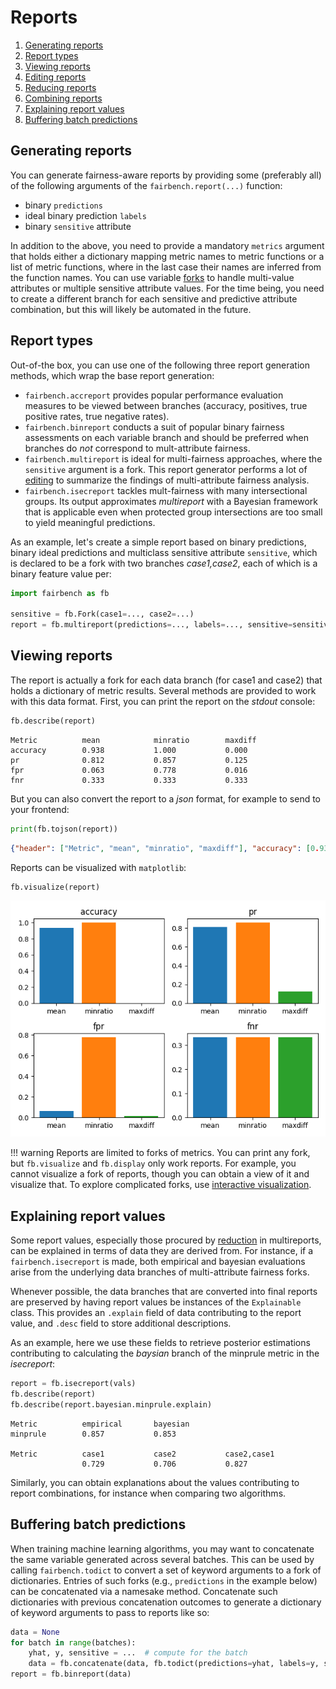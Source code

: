 # Reports

1. [Generating reports](#generating-reports)
2. [Report types](#report-types)
3. [Viewing reports](#viewing-reports)
4. [Editing reports](#editing-reports)
5. [Reducing reports](#reducing-reports)
6. [Combining reports](#combining-reports)
7. [Explaining report values](#explaining-report-values)
8. [Buffering batch predictions](#buffering-batch-predictions)

## Generating reports

You can generate 
fairness-aware reports by providing some
(preferably all) of the following arguments
of the `fairbench.report(...)` function:

* binary `predictions`
* ideal binary prediction `labels`
* binary `sensitive` attribute

In addition to the above, you need to provide
a mandatory `metrics` argument that holds either 
a dictionary mapping metric names to metric functions
or a list of metric functions, where
in the last case their names are inferred
from the function names.
You can use variable [forks](forks.md)
to handle multi-value attributes or multiple
sensitive attribute values. 
For the time being, you need
to create a different branch for each
sensitive and predictive attribute
combination, but this will likely be
automated in the future.

## Report types

Out-of-the box, you can use one of the following three
report generation methods, which wrap the base
report generation:
- `fairbench.accreport` provides popular performance evaluation measures to be viewed between branches (accuracy, positives, true positive rates, true negative rates).
- `fairbench.binreport` conducts a suit of popular binary fairness assessments on each variable branch and should be preferred when branches do *not* correspond to mult-attribute fairness.
- `fairbench.multireport` is ideal for multi-fairness approaches, where the `sensitive` argument is a fork. This report generator performs a lot of [editing](../advanced/manipulation.md) to summarize the findings of multi-attribute fairness analysis.
- `fairbench.isecreport` tackles mult-fairness with many intersectional groups. Its output approximates *multireport* with a Bayesian framework that is applicable even when protected group intersections are too small to yield meaningful predictions.

As an example, let's create a simple report
based on binary predictions, binary
ideal predictions and multiclass
sensitive attribute `sensitive`, which is
declared to be a fork with two branches
*case1,case2*, each of which is a binary
feature value per:

```python
import fairbench as fb

sensitive = fb.Fork(case1=..., case2=...)
report = fb.multireport(predictions=..., labels=..., sensitive=sensitive)
```


## Viewing reports

The report is actually a fork for each data branch
(for case1 and case2) that holds a dictionary of
metric results. Several methods are provided to
work with this data format. First, you can print 
the report on the *stdout* console:

```python
fb.describe(report)  
```

```
Metric          mean            minratio        maxdiff        
accuracy        0.938           1.000           0.000          
pr              0.812           0.857           0.125          
fpr             0.063           0.778           0.016          
fnr             0.333           0.333           0.333  
```

But you can also convert the report to a *json*
format, for example to send to your frontend:

```python
print(fb.tojson(report))
```

```json
{"header": ["Metric", "mean", "minratio", "maxdiff"], "accuracy": [0.9375, 1.0, 0.0], "pr": [0.8125, 0.8571428571428571, 0.125], "fpr": [0.06349206349206349, 0.7777777777777778, 0.015873015873015872], "fnr": [0.3333333333333333, 0.3333333333333333, 0.33333333333333337]}
```

Reports can be visualized  with `matplotlib`:
```python
fb.visualize(report)
```


![report example](reports.png)

!!! warning 
    Reports are limited to forks of metrics. You can print any
    fork, but  `fb.visualize` and `fb.display`  only work 
    reports. For example, you cannot visualize a fork 
    of reports, though you can obtain a view of it and visualize that. 
    To explore complicated forks, use [interactive visualization](interactive.md).


## Explaining report values

Some report values, especially those procured by 
[reduction](../advanced/manipulation.md) in multireports,
can be explained in terms of data they are derived from.
For instance, if a `fairbench.isecreport` is made, both
empirical and bayesian evaluations arise from the underlying
data branches of multi-attribute fairness forks.

Whenever possible, the data branches that are converted
into final reports are preserved by having report values
be instances of the `Explainable` class.
This provides an `.explain` field of data contributing
to the report value, and `.desc` field to store additional 
descriptions.

As an example, here we use these fields
to retrieve posterior estimations contributing to
calculating the *baysian* branch of the minprule
metric in the *isecreport*:

```python
report = fb.isecreport(vals)
fb.describe(report)
fb.describe(report.bayesian.minprule.explain)
```
```
Metric          empirical       bayesian       
minprule        0.857           0.853          

Metric          case1           case2           case2,case1    
                0.729           0.706           0.827     
```

Similarly, you can obtain explanations about the values
contributing to report combinations, for instance
when comparing two algorithms.


## Buffering batch predictions

When training machine learning algorithms, you may want
to concatenate the same variable generated across 
several batches. This can be used by calling
`fairbench.todict` to convert a set of keyword arguments
to a fork of dictionaries. Entries of such forks (e.g.,
`predictions` in the example below) can be concatenated
via a namesake method. Concatenate such dictionaries
with previous concatenation outcomes to generate a
dictionary of keyword arguments to pass to reports like so:

```python
data = None
for batch in range(batches):
    yhat, y, sensitive = ...  # compute for the batch
    data = fb.concatenate(data, fb.todict(predictions=yhat, labels=y, sensitive=sensitive))
report = fb.binreport(data)
```